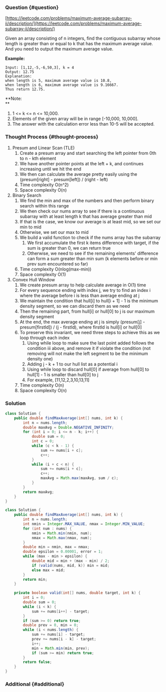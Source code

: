 ### Question {#question}

[https://leetcode.com/problems/maximum-average-subarray-ii/description/](https://leetcode.com/problems/maximum-average-subarray-ii/description/)

Given an array consisting of n integers, find the contiguous subarray whose length is greater than or equal to k that has the maximum average value. And you need to output the maximum average value.

**Example:**

```
Input: [1,12,-5,-6,50,3], k = 4
Output: 12.75
Explanation:
when length is 5, maximum average value is 10.8,
when length is 6, maximum average value is 9.16667.
Thus return 12.75.
```

**Note:                        
**

1. 1 &lt;= k &lt;= n &lt;= 10,000.
2. Elements of the given array will be in range \[-10,000, 10,000\].
3. The answer with the calculation error less than 10-5 will be accepted.

### Thought Process {#thought-process}

1. Presum and Linear Scan \(TLE\)
   1. Create a presum array and start searching the left pointer from 0th to n - kth element
   2. We have another pointer points at the left + k, and continues increasing until we hit the end
   3. We then can calculate the average pretty easily using the \(presum\[right\] - presum\[left\]\) / \(right - left\)
   4. Time complexity O\(n^2\)
   5. Space complexity O\(n\)
2. Binary Search
   1. We find the min and max of the numbers and then perform binary search within this range
   2. We then check our nums array to see if there is a continuous subarray with at least length k that has average greater than mid
   3. If that is the case, we know our average is at least mid, so we set our min to mid
   4. Otherwise, we set our max to mid
   5. We build a valid function to check if the nums array has the subarray
      1. We first accumulate the first k items difference with target, if the sum is greater than 0, we can return true
      2. Otherwise, we need to see if the remaining elements' difference can form a sum greater than min sum \(k elements before or min prev sum encountered so far\)
   6. Time complexity O\(nlog\(max-min\)\)
   7. Space complexity O\(1\)
3. Convex Hull Window
   1. We create presum array to help calculate average in O\(1\) time
   2. For every sequence ending with index j, we try to find an index i where the average before i is less than average ending at j
   3. We maintain the condition that hull\[i\] to hull\[i + 1\] - 1 is the minimum density segment, so we can discard them as we need
   4. Then the remaining part, from hull\[i\] or hull\[0\] to j is our maximum density segment
   5. At the end, the max average ending at j is simply \(presum\[j\] - presum\[firstId\]\) / \(j - firstId\), where firstId is hull\[i\] or hull\[0\]
   6. To preserve this invariant, we need three steps to achieve this as we loop through each index
      1. Using while loop to make sure the last point added follows the condition iii above, and remove it if violate the condition \(not removing will not make the left segment to be the minimum density one\)
      2. Adding j - k + 1 to our hull list as a potential i
      3. Using while loop to discard hull\[0\] if average from hull\[0\] to hull\[1\] - 1 is smaller than hull\[0\] to j
      4. For example, \[11,12,2,3,10,13,11\]
   7. Time complexity O\(n\)
   8. Space complexity O\(n\)

### Solution

```java
class Solution {
    public double findMaxAverage(int[] nums, int k) {
        int n = nums.length;
        double maxAvg = Double.NEGATIVE_INFINITY;
        for (int i = 0; i <= n - k; i++) {
            double sum = 0;
            int c = 0;
            while (c < k - 1) {
                sum += nums[i + c];
                c++;
            }
            while (i + c < n) {
                sum += nums[i + c];
                c++;
                maxAvg = Math.max(maxAvg, sum / c);
            }
        }
        return maxAvg;
    }
}
```

```java
class Solution {
    public double findMaxAverage(int[] nums, int k) {
        int n = nums.length;
        int nmin = Integer.MAX_VALUE, nmax = Integer.MIN_VALUE;
        for (int num : nums) {
            nmin = Math.min(nmin, num);
            nmax = Math.max(nmax, num);
        }
        double min = nmin, max = nmax;
        double epsilon = 0.00001, error = 1;
        while (max - min > epsilon) {
            double mid = min + (max - min) / 2;
            if (valid(nums, mid, k)) min = mid;
            else max = mid;
        }
        return min;
    }

    private boolean valid(int[] nums, double target, int k) {
        int i = 0;
        double sum = 0;
        while (i < k) {
            sum += nums[i++] - target;
        }
        if (sum >= 0) return true;
        double prev = 0, min = 0;
        while (i < nums.length) {
            sum += nums[i] - target;
            prev += nums[i - k] - target;
            i++;
            min = Math.min(min, prev);
            if (sum >= min) return true;
        }
        return false;
    }
}
```

### Additional {#additional}



